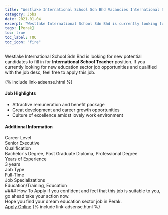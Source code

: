 ```yaml
---
title: "Westlake International School Sdn Bhd Vacancies International School Teacher" 
category: Jobs 
date: 2021-01-04 
excerpt: "Westlake International School Sdn Bhd is currently looking for suitable person to fill in the International School Teacher which positioned at Perak" 
tags: [Perak] 
toc: true 
toc_label: TOC 
toc_icon: "fire" 
--- 
```


<p>Westlake International School Sdn Bhd is looking for new potential candidates to fill in for <b>International School Teacher</b> position. If you currently looking for new education sector job opportunities and qualified with the job desc, feel free to apply this job.
</p>{% include link-adsense.html %} 
 <div><div><div><h4>Job Highlights</h4></div></div><div><ul><li><div><div><div><div></div></div></div><div><span>Attractive remuneration and benefit package</span></div></div></li><li><div><div><div><div></div></div></div><div><span>Great development and career growth opportunities</span></div></div></li><li><div><div><div><div></div></div></div><div><span>Culture of excellence amidst lovely work environment</span></div></div></li></ul></div></div> 
<div><div><div><h4>Additional Information</h4></div></div><div><div><div><div><div><div><div><div><span>Career Level</span></div></div><div><span>Senior Executive</span></div></div></div></div><div><div><div><div><div><span>Qualification</span></div></div><div><span>Bachelor's Degree, Post Graduate Diploma, Professional Degree</span></div></div></div></div><div><div><div><div><div><span>Years of Experience</span></div></div><div><span>3 years</span></div></div></div></div><div><div><div><div><div><span>Job Type</span></div></div><div><span>Full-Time</span></div></div></div></div><div><div><div><div><div><span>Job Specializations</span></div></div><div><span>Education/Training, Education</span></div></div></div></div></div></div></div></div> 
#### How To Apply 
If you confident and feel that this job is suitable to you, go ahead take your action now. <br/> 
Hope you find your dream education sector job in Perak. <br/> 
<a href="https://www.jobstreet.com.my/en/job/international-school-teacher-4454992?jobId=jobstreet-my-job-4454992&sectionRank=1&token=0~20250703-a705-41d5-bd26-fa7a6e211db0&fr=SRP%20View%20In%20New%20Ta" class="btn btn--info" target="_blank" rel="nofollow noopenner">Apply Online</a> 
{% include link-adsense.html %} 